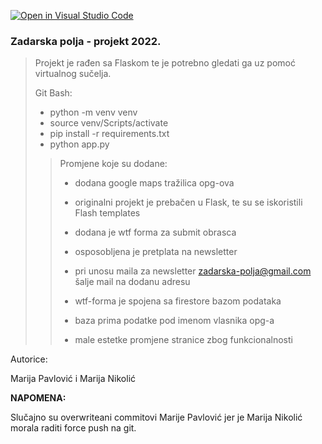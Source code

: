 [![Open in Visual Studio Code](https://classroom.github.com/assets/open-in-vscode-f059dc9a6f8d3a56e377f745f24479a46679e63a5d9fe6f495e02850cd0d8118.svg)](https://classroom.github.com/online_ide?assignment_repo_id=6994718&assignment_repo_type=AssignmentRepo)

### Zadarska polja - projekt 2022.

> Projekt je rađen sa Flaskom te je potrebno gledati ga uz pomoć virtualnog sučelja.
> 
> Git Bash:
>  - python -m venv venv
>  - source venv/Scripts/activate
>  - pip install -r requirements.txt
>  - python app.py
>> Promjene koje su dodane:
>>
>> - dodana google maps tražilica opg-ova
>>
>> - originalni projekt je prebačen u Flask, te su se iskoristili Flash templates
>>
>> - dodana je wtf forma za submit obrasca
>>
>> - osposobljena je pretplata na newsletter
>>
>> - pri unosu maila za newsletter zadarska-polja@gmail.com šalje mail na dodanu adresu
>>
>> - wtf-forma je spojena sa firestore bazom podataka
>>
>> - baza prima podatke pod imenom vlasnika opg-a
>>
>> - male estetke promjene stranice zbog funkcionalnosti  


Autorice:

Marija Pavlović i Marija Nikolić  


**NAPOMENA:**

Slučajno su overwriteani commitovi Marije Pavlović jer je Marija Nikolić morala raditi force push na git.
